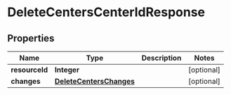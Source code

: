 # DeleteCentersCenterIdResponse

## Properties
Name | Type | Description | Notes
------------ | ------------- | ------------- | -------------
**resourceId** | **Integer** |  |  [optional]
**changes** | [**DeleteCentersChanges**](DeleteCentersChanges.md) |  |  [optional]

